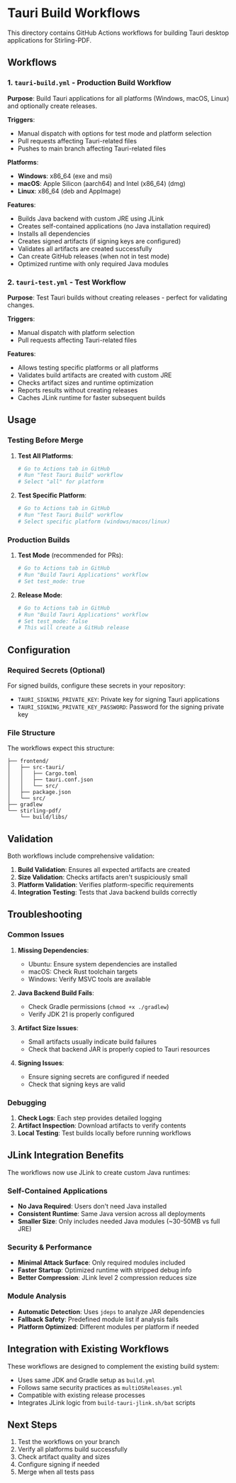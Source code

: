 # Tauri Build Workflows

This directory contains GitHub Actions workflows for building Tauri desktop applications for Stirling-PDF.

## Workflows

### 1. `tauri-build.yml` - Production Build Workflow

**Purpose**: Build Tauri applications for all platforms (Windows, macOS, Linux) and optionally create releases.

**Triggers**:
- Manual dispatch with options for test mode and platform selection
- Pull requests affecting Tauri-related files
- Pushes to main branch affecting Tauri-related files

**Platforms**:
- **Windows**: x86_64 (exe and msi)
- **macOS**: Apple Silicon (aarch64) and Intel (x86_64) (dmg)
- **Linux**: x86_64 (deb and AppImage)

**Features**:
- Builds Java backend with custom JRE using JLink
- Creates self-contained applications (no Java installation required)
- Installs all dependencies
- Creates signed artifacts (if signing keys are configured)
- Validates all artifacts are created successfully
- Can create GitHub releases (when not in test mode)
- Optimized runtime with only required Java modules

### 2. `tauri-test.yml` - Test Workflow

**Purpose**: Test Tauri builds without creating releases - perfect for validating changes.

**Triggers**:
- Manual dispatch with platform selection
- Pull requests affecting Tauri-related files

**Features**:
- Allows testing specific platforms or all platforms
- Validates build artifacts are created with custom JRE
- Checks artifact sizes and runtime optimization
- Reports results without creating releases
- Caches JLink runtime for faster subsequent builds

## Usage

### Testing Before Merge

1. **Test All Platforms**:
   ```bash
   # Go to Actions tab in GitHub
   # Run "Test Tauri Build" workflow
   # Select "all" for platform
   ```

2. **Test Specific Platform**:
   ```bash
   # Go to Actions tab in GitHub  
   # Run "Test Tauri Build" workflow
   # Select specific platform (windows/macos/linux)
   ```

### Production Builds

1. **Test Mode** (recommended for PRs):
   ```bash
   # Go to Actions tab in GitHub
   # Run "Build Tauri Applications" workflow
   # Set test_mode: true
   ```

2. **Release Mode**:
   ```bash
   # Go to Actions tab in GitHub
   # Run "Build Tauri Applications" workflow  
   # Set test_mode: false
   # This will create a GitHub release
   ```

## Configuration

### Required Secrets (Optional)

For signed builds, configure these secrets in your repository:

- `TAURI_SIGNING_PRIVATE_KEY`: Private key for signing Tauri applications
- `TAURI_SIGNING_PRIVATE_KEY_PASSWORD`: Password for the signing private key

### File Structure

The workflows expect this structure:
```
├── frontend/
│   ├── src-tauri/
│   │   ├── Cargo.toml
│   │   ├── tauri.conf.json
│   │   └── src/
│   ├── package.json
│   └── src/
├── gradlew
└── stirling-pdf/
    └── build/libs/
```

## Validation

Both workflows include comprehensive validation:

1. **Build Validation**: Ensures all expected artifacts are created
2. **Size Validation**: Checks artifacts aren't suspiciously small
3. **Platform Validation**: Verifies platform-specific requirements
4. **Integration Testing**: Tests that Java backend builds correctly

## Troubleshooting

### Common Issues

1. **Missing Dependencies**: 
   - Ubuntu: Ensure system dependencies are installed
   - macOS: Check Rust toolchain targets
   - Windows: Verify MSVC tools are available

2. **Java Backend Build Fails**:
   - Check Gradle permissions (`chmod +x ./gradlew`)
   - Verify JDK 21 is properly configured

3. **Artifact Size Issues**:
   - Small artifacts usually indicate build failures
   - Check that backend JAR is properly copied to Tauri resources

4. **Signing Issues**:
   - Ensure signing secrets are configured if needed
   - Check that signing keys are valid

### Debugging

1. **Check Logs**: Each step provides detailed logging
2. **Artifact Inspection**: Download artifacts to verify contents
3. **Local Testing**: Test builds locally before running workflows

## JLink Integration Benefits

The workflows now use JLink to create custom Java runtimes:

### **Self-Contained Applications**
- **No Java Required**: Users don't need Java installed
- **Consistent Runtime**: Same Java version across all deployments
- **Smaller Size**: Only includes needed Java modules (~30-50MB vs full JRE)

### **Security & Performance**
- **Minimal Attack Surface**: Only required modules included
- **Faster Startup**: Optimized runtime with stripped debug info
- **Better Compression**: JLink level 2 compression reduces size

### **Module Analysis**
- **Automatic Detection**: Uses `jdeps` to analyze JAR dependencies
- **Fallback Safety**: Predefined module list if analysis fails
- **Platform Optimized**: Different modules per platform if needed

## Integration with Existing Workflows

These workflows are designed to complement the existing build system:

- Uses same JDK and Gradle setup as `build.yml`
- Follows same security practices as `multiOSReleases.yml`
- Compatible with existing release processes
- Integrates JLink logic from `build-tauri-jlink.sh/bat` scripts

## Next Steps

1. Test the workflows on your branch
2. Verify all platforms build successfully
3. Check artifact quality and sizes
4. Configure signing if needed
5. Merge when all tests pass